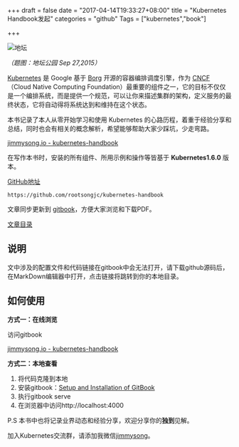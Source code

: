 +++
draft = false
date = "2017-04-14T19:33:27+08:00"
title = "Kubernetes Handbook发起"
categories = "github"
Tags = ["kubernetes","book"]

+++

![地坛](https://res.cloudinary.com/jimmysong/image/upload/images/2015092726.jpg)

*（题图：地坛公园 Sep 27,2015）*

[Kubernetes](http://kubernetes.io/) 是 Google 基于 [Borg](https://research.google.com/pubs/pub43438.html) 开源的容器编排调度引擎，作为 [CNCF](http://cncf.io/)（Cloud Native Computing Foundation）最重要的组件之一，它的目标不仅仅是一个编排系统，而是提供一个规范，可以让你来描述集群的架构，定义服务的最终状态，它将自动得将系统达到和维持在这个状态。

本书记录了本人从零开始学习和使用 Kubernetes 的心路历程，着重于经验分享和总结，同时也会有相关的概念解析，希望能够帮助大家少踩坑，少走弯路。

[jimmysong.io - kubernetes-handbook](https://jimmysong.io/kubernetes-handbook/)

在写作本书时，安装的所有组件、所用示例和操作等皆基于 **Kubernetes1.6.0** 版本。

[GitHub地址](https://github.com/rootsongjc/kubernetes-handbook)

```http
https://github.com/rootsongjc/kubernetes-handbook
```

文章同步更新到 [gitbook](https://www.gitbook.com/book/rootsongjc/kubernetes-handbook/details)，方便大家浏览和下载PDF。

[文章目录](https://github.com/rootsongjc/kubernetes-handbook/blob/master/SUMMARY.md)

## 说明

文中涉及的配置文件和代码链接在gitbook中会无法打开，请下载github源码后，在MarkDown编辑器中打开，点击链接将跳转到你的本地目录。

## 如何使用

**方式一：在线浏览**

访问gitbook

[jimmysong.io - kubernetes-handbook](https://jimmysong.io/kubernetes-handbook/)

**方式二：本地查看**

1. 将代码克隆到本地
2. 安装gitbook：[Setup and Installation of GitBook](https://github.com/GitbookIO/gitbook/blob/master/docs/setup.md)
3. 执行gitbook serve
4. 在浏览器中访问http://localhost:4000

P.S 本书中也将记录业界动态和经验分享，欢迎分享你的**独到**见解。

加入Kubernetes交流群，请添加我微信[jimmysong](https://jimmysong.io/about)。
